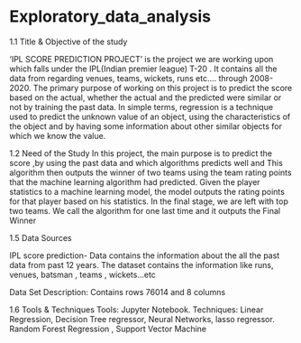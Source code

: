 # Exploratory_data_analysis


1.1	Title & Objective of the study  

‘IPL SCORE PREDICTION PROJECT’ is the project we are working upon which falls under the IPL(Indian premier league)  T-20 . It contains all the data from regarding venues, teams, wickets, runs etc…. through 2008-2020. The primary purpose of working on this project is to predict the score based on the actual, whether the actual and the predicted were similar or not by training the past data. In simple terms, regression is a technique used to predict the unknown value of an object, using the characteristics of the object and by having some information about other similar objects for which we know the value.
 
1.2 Need of the Study 
In this project, the main purpose is to predict the score ,by using the past data and which algorithms predicts well and This algorithm then outputs the winner of two teams using the team rating points that the machine learning algorithm had predicted. Given the player statistics to a machine learning model, the model outputs the rating points for that player based on his statistics. In the final stage, we are left with top two teams. We call the algorithm for one last time and it outputs the Final Winner

1.5 Data Sources 

IPL score prediction- Data contains the information about the all the past data from past 12 years. The dataset contains the information like runs, venues, batsman , teams , wickets…etc
 
Data Set Description: 
Contains  rows 76014 and 8 columns 
 
 

1.6 Tools & Techniques 
Tools: Jupyter Notebook. 
Techniques: Linear Regression, Decision Tree regressor, Neural Networks, lasso regressor. Random Forest Regression , Support Vector Machine
